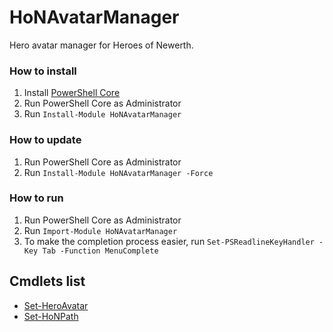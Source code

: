 # HoNAvatarManager

Hero avatar manager for Heroes of Newerth.

### How to install

1. Install [PowerShell Core](https://github.com/PowerShell/PowerShell/releases/latest)
2. Run PowerShell Core as Administrator
3. Run `Install-Module HoNAvatarManager`

### How to update

1. Run PowerShell Core as Administrator
2. Run `Install-Module HoNAvatarManager -Force`

### How to run

1. Run PowerShell Core as Administrator
2. Run `Import-Module HoNAvatarManager`
3. To make the completion process easier, run `Set-PSReadlineKeyHandler -Key Tab -Function MenuComplete`

## Cmdlets list

* [Set-HeroAvatar](./src/HoNAvatarManagement.PowerShell/Docs/Set-HeroAvatar.md)
* [Set-HoNPath](./src/HoNAvatarManagement.PowerShell/Docs/Set-HoNPath.md)
